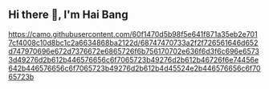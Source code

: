 ## Hi there 👋, I'm Hai Bang

<!--
**bangqh123/bangqh123** is a ✨ _special_ ✨ repository because its `README.md` (this file) appears on your GitHub profile.


-->
https://camo.githubusercontent.com/60f1470d5b98f5e641f871a35eb2e7017cf4008c10d8bc1c2a6634868ba2122d/68747470733a2f2f726561646d652d747970696e672d7376672e6865726f6b756170702e636f6d3f6c696e65733d49276d2b612b446576656c6f7065723b49276d2b612b46726f6e74456e642b446576656c6f7065723b49276d2b612b4d45524e2b446576656c6f7065723b
